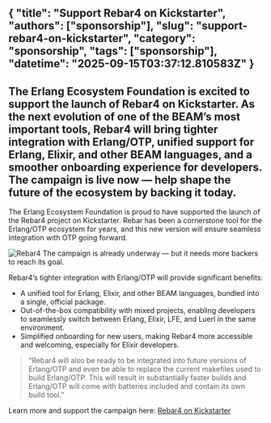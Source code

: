 {
  "title": "Support Rebar4 on Kickstarter",
  "authors": ["sponsorship"],
  "slug": "support-rebar4-on-kickstarter",
  "category": "sponsorship",
  "tags": ["sponsorship"],
  "datetime": "2025-09-15T03:37:12.810583Z"
}
---
The Erlang Ecosystem Foundation is excited to support the launch of Rebar4 on Kickstarter. As the next evolution of one of the BEAM’s most important tools, Rebar4 will bring tighter integration with Erlang/OTP, unified support for Erlang, Elixir, and other BEAM languages, and a smoother onboarding experience for developers. The campaign is live now — help shape the future of the ecosystem by backing it today.
---

The Erlang Ecosystem Foundation is proud to have supported the launch of the Rebar4 project on Kickstarter. Rebar has been a cornerstone tool for the Erlang/OTP ecosystem for years, and this new version will ensure seamless integration with OTP going forward.

<img src="/images/posts/Rebar4.png" class="img-fluid" alt="Rebar4"/>
The campaign is already underway — but it needs more backers to reach its goal.

Rebar4’s tighter integration with Erlang/OTP will provide significant benefits:

- A unified tool for Erlang, Elixir, and other BEAM languages, bundled into a single, official package.
- Out-of-the-box compatibility with mixed projects, enabling developers to seamlessly switch between Erlang, Elixir, LFE, and Luerl in the same environment.
- Simplified onboarding for new users, making Rebar4 more accessible and welcoming, especially for Elixir developers.

> “Rebar4 will also be ready to be integrated into future versions of Erlang/OTP and even be able to replace the current makefiles used to build Erlang/OTP.  This will result in substantially faster builds and Erlang/OTP will come with batteries included and contain its own build tool.”

Learn more and support the campaign here: [Rebar4 on Kickstarter](https://www.kickstarter.com/projects/peerstritzinger/rebar3-integrating-with-erlang-otp?ref=6mrw02 "Rebar4 on Kickstarter")
